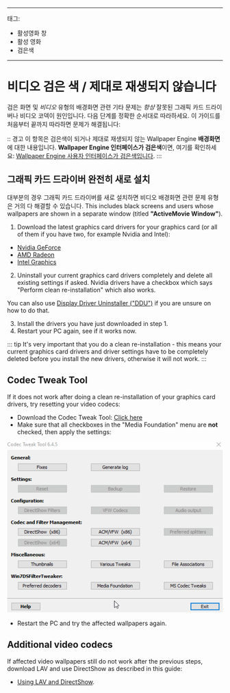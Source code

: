 - - -
태그:
  - 활성영화 창
  - 활성 영화
  - 검은색
- - -


# 비디오 검은 색 / 제대로 재생되지 않습니다

검은 화면 및 *비디오* 유형의 배경화면 관련 기타 문제는 *항상* 잘못된 그래픽 카드 드라이버나 비디오 코덱이 원인입니다. 다음 단계를 정확한 순서대로 따라하세요. 이 가이드를 처음부터 끝까지 따라하면 문제가 해결됩니다:

:: 경고 이 항목은 검은색이 되거나 제대로 재생되지 않는 Wallpaper Engine **배경화면**에 대한 내용입니다. **Wallpaper Engine 인터페이스가 검은색**이면, 여기를 확인하세요: [Wallpaper Engine 사용자 인터페이스가 검은색입니다](/interface/broken.html#wallpaper-engine-interface-is-black). :::

## 그래픽 카드 드라이버 완전히 새로 설치

대부분의 경우 그래픽 카드 드라이버를 새로 설치하면 비디오 배경화면 관련 문제 유형은 거의 다 해결할 수 있습니다. This includes black screens and users whose wallpapers are shown in a separate window (titled **"ActiveMovie Window"**).

1. Download the latest graphics card drivers for your graphics card (or all of them if you have two, for example Nvidia and Intel):

* [Nvidia GeForce](https://www.nvidia.com/Download/index.aspx)
* [AMD Radeon](https://www.amd.com/support)
* [Intel Graphics](https://downloadcenter.intel.com/product/80939/Graphics-Drivers)

2. Uninstall your current graphics card drivers completely and delete all existing settings if asked. Nvidia drivers have a checkbox which says "Perform clean re-installation" which also works.

You can also use [Display Driver Uninstaller ("DDU")](https://www.guru3d.com/files-details/display-driver-uninstaller-download.html) if you are unsure on how to do that.

3. Install the drivers you have just downloaded in step 1.
4. Restart your PC again, see if it works now.

::: tip It's very important that you do a clean re-installation - this means your current graphics card drivers and driver settings have to be completely deleted before you install the new drivers, otherwise it will not work. :::

## Codec Tweak Tool

If it does not work after doing a clean re-installation of your graphics card drivers, try resetting your video codecs:

* Download the Codec Tweak Tool: [Click here](https://www.codecguide.com/download_other.htm)
* Make sure that all checkboxes in the "Media Foundation" menu are **not** checked, then apply the settings:

![Uncheck all options in the Media Foundation options](./codectweak.gif)

* Restart the PC and try the affected wallpapers again.

## Additional video codecs

If affected video wallpapers still do not work after the previous steps, download LAV and use DirectShow as described in this guide:

* [Using LAV and DirectShow](/videos/lav.html).